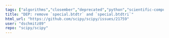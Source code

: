 ```yaml
---
tags: ["algorithms","closember","deprecated","python","scientific-computing","scipy","scipy.special"]
title: "DEP: remove `special.btdtr` and `special.btdtri`"
html_url: "https://github.com/scipy/scipy/issues/21759"
user: "dschmitz89"
repo: "scipy/scipy"
---
```


